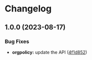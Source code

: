 # Changelog

## 1.0.0 (2023-08-17)


### Bug Fixes

* **orgpolicy:** update the API ([4f1d852](https://github.com/googleapis/google-api-nodejs-client/commit/4f1d85203a0607d7638c643a6694087249116483))
